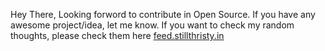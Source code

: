 Hey There, Looking forword to contribute in Open Source. If you have any awesome project/idea, let me know. If you want to check my random thoughts, please check them here [feed.stillthristy.in](https://feed.stillthristy.in/)

